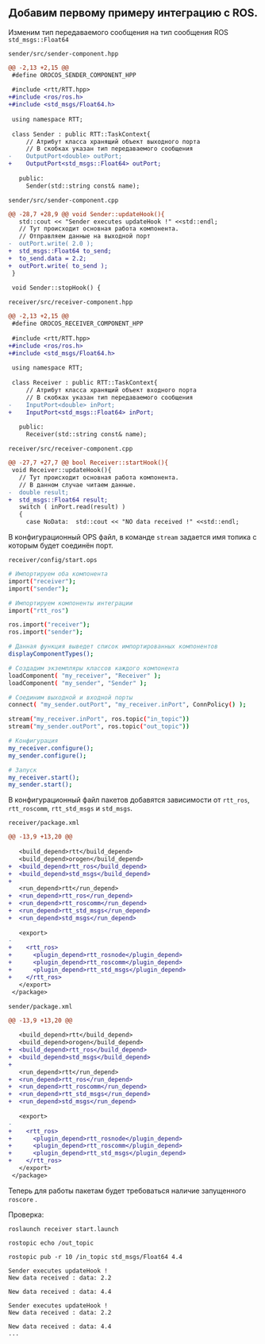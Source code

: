 ## Добавим первому примеру интеграцию с ROS.
Изменим тип передаваемого сообщения на тип сообщения ROS `std_msgs::Float64`

`sender/src/sender-component.hpp`
```diff
@@ -2,13 +2,15 @@
 #define OROCOS_SENDER_COMPONENT_HPP
 
 #include <rtt/RTT.hpp>
+#include <ros/ros.h>
+#include <std_msgs/Float64.h>
 
 using namespace RTT;
 
 class Sender : public RTT::TaskContext{
     // Атрибут класса хранящий объект выходного порта
     // В скобках указан тип передаваемого сообщения
-    OutputPort<double> outPort;
+    OutputPort<std_msgs::Float64> outPort;
 
   public:
     Sender(std::string const& name);
```
`sender/src/sender-component.cpp`
```diff
@@ -28,7 +28,9 @@ void Sender::updateHook(){
   std::cout << "Sender executes updateHook !" <<std::endl;
   // Тут происходит основная работа компонента.
   // Отправляем данные на выходной порт
-  outPort.write( 2.0 );
+  std_msgs::Float64 to_send;
+  to_send.data = 2.2;
+  outPort.write( to_send );
 }
 
 void Sender::stopHook() {
```
`receiver/src/receiver-component.hpp`
```diff
@@ -2,13 +2,15 @@
 #define OROCOS_RECEIVER_COMPONENT_HPP
 
 #include <rtt/RTT.hpp>
+#include <ros/ros.h>
+#include <std_msgs/Float64.h>
 
 using namespace RTT;
 
 class Receiver : public RTT::TaskContext{
     // Атрибут класса хранящий объект входного порта
     // В скобках указан тип передаваемого сообщения
-    InputPort<double> inPort;
+    InputPort<std_msgs::Float64> inPort;
 
   public:
     Receiver(std::string const& name);
```
`receiver/src/receiver-component.cpp`
```diff
@@ -27,7 +27,7 @@ bool Receiver::startHook(){
 void Receiver::updateHook(){
   // Тут происходит основная работа компонента.
   // В данном случае читаем данные.
-  double result;
+  std_msgs::Float64 result;
   switch ( inPort.read(result) )
   {
     case NoData:  std::cout << "NO data received !" <<std::endl;
```
В конфигурационный OPS файл, в команде `stream` задается имя топика с которым будет соединён порт.

`receiver/config/start.ops`
```sh
# Импортируем оба компонента
import("receiver");
import("sender");

# Импортируем компоненты интеграции
import("rtt_ros")

ros.import("receiver");
ros.import("sender");

# Данная функция выведет список импортированных компонентов
displayComponentTypes();

# Создадим экземпляры классов каждого компонента
loadComponent( "my_receiver", "Receiver" );
loadComponent( "my_sender", "Sender" );

# Соединим выходной и входной порты
connect( "my_sender.outPort", "my_receiver.inPort", ConnPolicy() );

stream("my_receiver.inPort", ros.topic("in_topic"))
stream("my_sender.outPort", ros.topic("out_topic"))

# Конфигурация
my_receiver.configure();
my_sender.configure();

# Запуск
my_receiver.start();
my_sender.start();
```
В конфигурационный файл пакетов добавятся зависимости от `rtt_ros`, `rtt_roscomm`, `rtt_std_msgs` и `std_msgs`.

`receiver/package.xml`
```diff
@@ -13,9 +13,20 @@
 
   <build_depend>rtt</build_depend>
   <build_depend>orogen</build_depend>
+  <build_depend>rtt_ros</build_depend>
+  <build_depend>std_msgs</build_depend>
+
   <run_depend>rtt</run_depend>
+  <run_depend>rtt_ros</run_depend>
+  <run_depend>rtt_roscomm</run_depend>
+  <run_depend>rtt_std_msgs</run_depend>
+  <run_depend>std_msgs</run_depend>
 
   <export>
-
+    <rtt_ros>
+      <plugin_depend>rtt_rosnode</plugin_depend>
+      <plugin_depend>rtt_roscomm</plugin_depend>
+      <plugin_depend>rtt_std_msgs</plugin_depend>
+    </rtt_ros>
   </export>
 </package>
```
`sender/package.xml`
```diff
@@ -13,9 +13,20 @@
 
   <build_depend>rtt</build_depend>
   <build_depend>orogen</build_depend>
+  <build_depend>rtt_ros</build_depend>
+  <build_depend>std_msgs</build_depend>
+
   <run_depend>rtt</run_depend>
+  <run_depend>rtt_ros</run_depend>
+  <run_depend>rtt_roscomm</run_depend>
+  <run_depend>rtt_std_msgs</run_depend>
+  <run_depend>std_msgs</run_depend>
 
   <export>
-
+    <rtt_ros>
+      <plugin_depend>rtt_rosnode</plugin_depend>
+      <plugin_depend>rtt_roscomm</plugin_depend>
+      <plugin_depend>rtt_std_msgs</plugin_depend>
+    </rtt_ros>
   </export>
 </package>
```
Теперь для работы пакетам будет требоваться наличие запущенного `roscore` .

Проверка:
```
roslaunch receiver start.launch
```
```
rostopic echo /out_topic
```
```
rostopic pub -r 10 /in_topic std_msgs/Float64 4.4
```
```
Sender executes updateHook !
New data received : data: 2.2

New data received : data: 4.4

Sender executes updateHook !
New data received : data: 2.2

New data received : data: 4.4
...
```